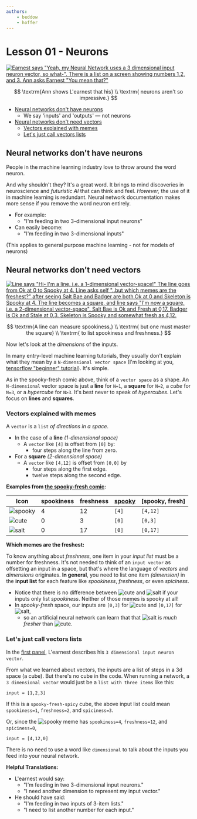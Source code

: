 ```yaml
---
authors:
    - beddow
    - hoffer
---
```

# Lesson 01 - Neurons

[![Earnest says "Yeah, my Neural Network uses a 3 dimensional input neuron vector, so what-". There is a list on a screen showing numbers 1,2, and 3. Ann asks Earnest "You mean that?"][comic0]][comic0]

$$
\textrm{Ann shows L'earnest that his} \\
\textrm{ neurons aren't so impressive.}
$$

- [Neural networks don't have neurons][0]
	- We say 'inputs' and 'outputs' — not neurons
- [Neural networks don't need vectors][1]
	- [Vectors explained with memes][1.0]
	- [Let's just call vectors lists][1.1]

[0]: #neural-networks-dont-have-neurons
## Neural networks don't have neurons

People in the machine learning industry love to throw around the word neuron.

And why shouldn't they? It's a great word. It brings to mind discoveries in neuroscience and _futuristic AI_ that can think and feel. _However,_ the use of it in machine learning is redundant. Neural network documentation makes more sense if you remove the word neuron entirely.

- For example:
	- "I'm feeding in two 3-dimensional input neurons"
- Can easily become:
	- "I'm feeding in two 3-dimensional inputs"

(This applies to general purpose machine learning - not for models of neurons)

[1]: #neural-networks-dont-need-vectors
## Neural networks don't need vectors

[![Line says "Hi- I'm a line, i.e. a 1-dimensional vector-space!" The line goes from Ok at 0 to Spooky at 4. Line asks self "..but which memes are the freshest?" after seeing Salt Bae and Badger are both Ok at 0 and Skeleton is Spooky at 4. The line becomes a square, and line says "I'm now a square, i.e. a 2-dimensional vector-space". Salt Bae is Ok and Fresh at 0,17. Badger is Ok and Stale at 0,3. Skeleton is Spooky and somewhat fresh as 4,12.][comic1]][comic1]

$$
\textrm{A line can measure spookiness,} \\
\textrm{ but one must master the square} \\
\textrm{ to list spookiness and freshness.}
$$

Now let's look at the _dimensions_ of the inputs.

In many entry-level machine learning tutorials, they usually don't explain what they mean by a  `N-dimensional vector space` (I'm looking at you, [tensorflow "beginner" tutorial](https://www.tensorflow.org/get_started/mnist/beginners)). It's simple. 

As in the spooky-fresh comic above, think of a `vector space` as a shape. An `N-dimensional` vector space is just a __line__ for `N=1`, a __square__ for `N=2`, a _cube_ for `N=3`, or a _hypercube_ for `N>3`. It's best never to speak of _hypercubes_. Let's focus on __lines__ and __squares__.

[1.0]: #vectors-explained-with-memes
### Vectors explained with memes

A `vector` is a `list` _of directions in a space_.
- In the case of a __line__ _(1-dimensional space)_
	- A `vector` like `[4]` is offset from `[0]` by:
		- four steps along the line from zero.
- For a __square__ _(2-dimensional space)_
	- A `vector` like `[4,12]` is offset from `[0,0]` by
		- four steps along the first edge.
		- twelve steps along the second edge.


__Examples from [the spooky-fresh comic][1]:__

| Icon | spookiness | freshness | [spooky] | [spooky, fresh] |
| ---- | ---------- | --------- | -------- | --------------- |
| ![spooky][spooky] | 4 | 12 | `[4]` | `[4,12]` |
| ![cute][cute] | 0 | 3 | `[0]` | `[0,3]` |
| ![salt][salt] | 0 | 17 | `[0]` | `[0,17]` |


__Which memes are the freshest:__

To know anything about _freshness_, one item in your _input list_ must be a number for freshness. It's not needed to think of an `input vector` as offsetting an input in a space, but that's where the language of _vectors_ and _dimensions_ originates. __In general__, you need to list one item _(dimension)_ in the __input list__ for each feature like _spookiness_, _freshness_, or even _spiciness_.
- Notice that there is no difference between ![cute][cute] and ![salt][salt] if your inputs only list _spookiness_. Neither of those memes is spooky at all! 
- In _spooky-fresh_ space, our inputs are `[0,3]` for ![cute][cute] and `[0,17]` for ![salt][salt],
	-  so an artificial neural network can learn that that ![salt][salt] is _much fresher_ than ![cute][cute].

[comic0]: http://img.hoff.in/learnest/png/learnest0.png
[comic1]: http://img.hoff.in/learnest/png/dimensions.png
[spooky]: http://img.hoff.in/learnest/icons/0_spooky0.png
[salt]: http://img.hoff.in/learnest/icons/0_ok1.png
[cute]: http://img.hoff.in/learnest/icons/0_ok0.png


[1.1]: #lets-just-call-vectors-lists
### Let's just call vectors lists

In the [first panel][0], L'earnest describes his `3 dimensional input neuron vector`.

From what we learned about vectors, the inputs are a list of steps in a 3d space (a cube). But there's no cube in the code. When running a network, a `3 dimensional vector` would just be a `list with three items` like this:
```
input = [1,2,3]
```
If this is a `spooky-fresh-spicy` cube, the above input list could mean `spookiness=1`, `freshness=2`, and `spiciness=3`. 

Or, since the ![spooky][spooky] meme has `spookiness=4`, `freshness=12`, and `spiciness=0`,

```
input = [4,12,0]
```

There is no need to use a word like `dimensional` to talk about the inputs you feed into your neural network. 

__Helpful Translations:__

- L'earnest would say:
	- "I'm feeding in two 3-dimensional input neurons."
	- "I need another dimension to represent my input vector."
- He should have said:
	- "I'm feeding in two inputs of 3-item lists."
	- "I need to list another number for each input."
